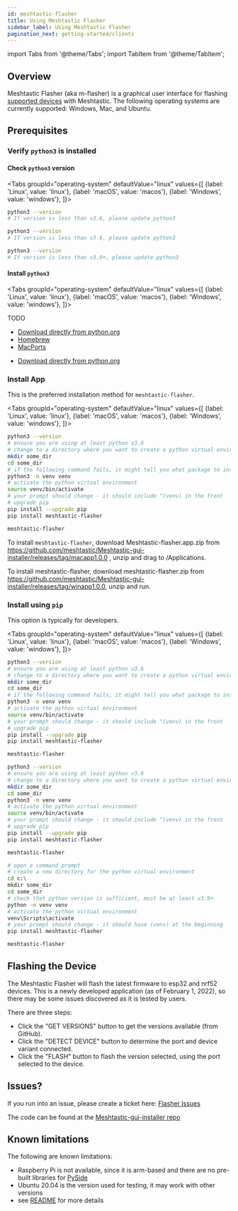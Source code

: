 ```yaml
---
id: meshtastic-flasher
title: Using Meshtastic Flasher
sidebar_label: Using Meshtastic Flasher
pagination_next: getting-started/clients
---
```


import Tabs from '@theme/Tabs';
import TabItem from '@theme/TabItem';

## Overview

Meshtastic Flasher (aka m-flasher) is a graphical user interface for flashing [supported devices](/docs/hardware) with Meshtastic.
The following operating systems are currently supported: Windows, Mac, and Ubuntu.

## Prerequisites

### Verify `python3` is installed

#### Check `python3` version

<Tabs
groupId="operating-system"
defaultValue="linux"
values={[
{label: 'Linux', value: 'linux'},
{label: 'macOS', value: 'macos'},
{label: 'Windows', value: 'windows'},
]}>
<TabItem value="linux">

```bash title="Check python3 version"
python3 --version
# If version is less than v3.6, please update python3
```

</TabItem>
<TabItem value="macos">

```bash title="Check python3 version"
python3 --version
# If version is less than v3.6, please update python3
```

</TabItem>
<TabItem value="windows">

```bash title="Check python3 version"
python3 --version
# If version is less than v3.9+, please update python3
```

</TabItem>
</Tabs>

#### Install `python3`

<Tabs
groupId="operating-system"
defaultValue="linux"
values={[
{label: 'Linux', value: 'linux'},
{label: 'macOS', value: 'macos'},
{label: 'Windows', value: 'windows'},
]}>
<TabItem value="linux">

TODO

</TabItem>
<TabItem value="macos">

- [Download directly from python.org](https://www.python.org/downloads/macos/)
- [Homebrew](https://brew.sh/)
- [MacPorts](https://www.macports.org/)

</TabItem>
<TabItem value="windows">

- [Download directly from python.org](https://www.python.org/downloads/windows/)

</TabItem>
</Tabs>

### Install App

This is the preferred installation method for `meshtastic-flasher`.

<Tabs
groupId="operating-system"
defaultValue="linux"
values={[
{label: 'Linux', value: 'linux'},
{label: 'macOS', value: 'macos'},
{label: 'Windows', value: 'windows'},
]}>
<TabItem value="linux">

```bash title="Install Meshtastic Flasher"
python3 --version
# ensure you are using at least python v3.6
# change to a directory where you want to create a python virtual environment
mkdir some_dir
cd some_dir
# if the following command fails, it might tell you what package to install
python3 -m venv venv
# activate the python virtual environment
source venv/bin/activate
# your prompt should change - it should include "(venv) in the front
# upgrade pip
pip install --upgrade pip
pip install meshtastic-flasher
```

```bash title="Running Meshtastic Flasher"
meshtastic-flasher
```

</TabItem>
<TabItem value="macos">

To install `meshtastic-flasher`, download Meshtastic-flasher.app.zip from https://github.com/meshtastic/Meshtastic-gui-installer/releases/tag/macapp1.0.0 , unzip and drag to /Applications.

</TabItem>
<TabItem value="windows">

To install meshtastic-flasher, download meshtastic-flasher.zip from https://github.com/meshtastic/Meshtastic-gui-installer/releases/tag/winapp1.0.0, unzip and run.


</TabItem>
</Tabs>

### Install using `pip`

This option is typically for developers.

<Tabs
groupId="operating-system"
defaultValue="linux"
values={[
{label: 'Linux', value: 'linux'},
{label: 'macOS', value: 'macos'},
{label: 'Windows', value: 'windows'},
]}>
<TabItem value="linux">

```bash title="Install Meshtastic Flasher"
python3 --version
# ensure you are using at least python v3.6
# change to a directory where you want to create a python virtual environment
mkdir some_dir
cd some_dir
# if the following command fails, it might tell you what package to install
python3 -m venv venv
# activate the python virtual environment
source venv/bin/activate
# your prompt should change - it should include "(venv) in the front
# upgrade pip
pip install --upgrade pip
pip install meshtastic-flasher
```

```bash title="Running Meshtastic Flasher"
meshtastic-flasher
```

  </TabItem>
  <TabItem value="macos">

```bash title="Install Meshtastic Flasher"
python3 --version
# ensure you are using at least python v3.6
# change to a directory where you want to create a python virtual environment
mkdir some_dir
cd some_dir
python3 -m venv venv
# activate the python virtual environment
source venv/bin/activate
# your prompt should change - it should include "(venv) in the front
# upgrade pip
pip install --upgrade pip
pip install meshtastic-flasher
```

```bash title="Running Meshtastic Flasher"
meshtastic-flasher
```

  </TabItem>
  <TabItem value="windows">

```bash title="Install Meshtastic Flasher"
# open a command prompt
# create a new directory for the python virtual environment
cd c:\
mkdir some_dir
cd some_dir
# check that python version is sufficient, must be at least v3.9+
python -m venv venv
# activate the python virtual environment
venv\Scripts\activate
# your prompt should change - it should have (venv) at the beginning
pip install meshtastic-flasher
```

```bash title="Running Meshtastic Flasher"
meshtastic-flasher
```

  </TabItem>
</Tabs>

## Flashing the Device

The Meshtastic Flasher will flash the latest firmware to esp32 and nrf52 devices. This is a newly developed application (as of February 1, 2022), so there may be some issues discovered as it is tested by users.

There are three steps:

- Click the "GET VERSIONS" button to get the versions available (from GitHub).
- Click the "DETECT DEVICE" button to determine the port and device variant connected.
- Click the "FLASH" button to flash the version selected, using the port selected to the device.

## Issues?

If you run into an issue, please create a ticket here: [Flasher Issues](https://github.com/meshtastic/Meshtastic-gui-installer/issues)

The code can be found at the [Meshtastic-gui-installer repo](https://github.com/meshtastic/Meshtastic-gui-installer)

## Known limitations

The following are known limitations:

- Raspberry Pi is not available, since it is arm-based and there are no pre-built libraries for [PySide](https://wiki.qt.io/Qt_for_Python)
- Ubuntu 20.04 is the version used for testing, it may work with other versions
- see [README](https://github.com/meshtastic/Meshtastic-gui-installer/blob/master/README.md) for more details
